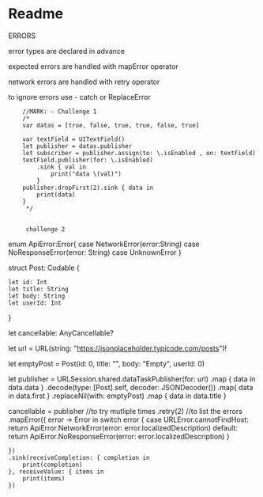 #  Readme

ERRORS


error types are declared in advance

expected errors are handled with mapError operator

network errors are handled with retry operator

to ignore errors use - catch or ReplaceError


        //MARK: - Challenge 1
        /*
        var datas = [true, false, true, true, false, true]

        var textField = UITextField()
        let publisher = datas.publisher
        let subscriber = publisher.assign(to: \.isEnabled , on: textField)
        textField.publisher(for: \.isEnabled)
            .sink { val in
                print("data \(val)")
            }
        publisher.dropFirst(2).sink { data in
            print(data)
        }
         */
         
         
         challenge 2
         
enum ApiError:Error{
    case NetworkError(error:String)
    case NoResponseError(error: String)
    case UnknownError
}

struct Post: Codable {

    let id: Int
    let title: String
    let body: String
    let userId: Int
}

let cancellable: AnyCancellable?

let url = URL(string: "https://jsonplaceholder.typicode.com/posts")!

let emptyPost = Post(id: 0, title: "", body: "Empty", userId: 0)

let publisher = URLSession.shared.dataTaskPublisher(for: url)
    .map { data in
        data.data
    }
    .decode(type: [Post].self, decoder: JSONDecoder())
    .map{ data in
        data.first
    }
    .replaceNil(with: emptyPost)
    .map { data in
        data.title
    }

cancellable = publisher
//to try mutliple times
    .retry(2)
//to list the errors
    .mapError({ error -> Error in
        switch error {
        case URLError.cannotFindHost:
            return ApiError.NetworkError(error: error.localizedDescription)
        default:
            return ApiError.NoResponseError(error: error.localizedDescription)
        }
        
    })
    .sink(receiveCompletion: { completion in
        print(completion)
    }, receiveValue: { items in
        print(items)
    })
 
         
